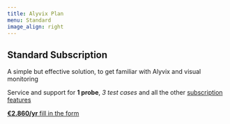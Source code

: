 ```yaml
---
title: Alyvix Plan
menu: Standard
image_align: right
---
```


## **Standard** Subscription

A simple but effective solution, to get familiar with Alyvix and visual monitoring

Service and support for **1 probe**, *3 test cases* and all the other [subscription features](#plans)

[**€2.860/yr** fill in the form](..\_subscription_standard\contact_form?classes=btn,btn-primary,btn-lg)
